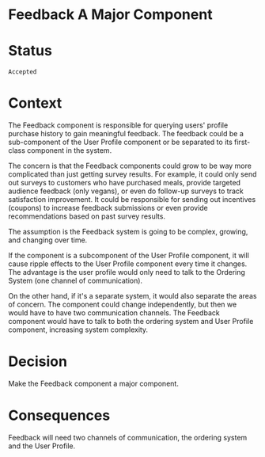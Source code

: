 # Feedback A Major Component

# Status
`Accepted`

# Context
The Feedback component is responsible for querying users' profile purchase history to gain meaningful feedback. The feedback could be a sub-component of the User Profile component or be separated to its first-class component in the system.

The concern is that the Feedback components could grow to be way more complicated than just getting survey results. For example, it could only send out surveys to customers who have purchased meals, provide targeted audience feedback (only vegans), or even do follow-up surveys to track satisfaction improvement. It could be responsible for sending out incentives (coupons) to increase feedback submissions or even provide recommendations based on past survey results.

The assumption is the Feedback system is going to be complex, growing, and changing over time.

If the component is a subcomponent of the User Profile component, it will cause ripple effects to the User Profile component every time it changes. The advantage is the user profile would only need to talk to the Ordering System (one channel of communication).

On the other hand, if it's a separate system, it would also separate the areas of concern. The component could change independently, but then we would have to have two communication channels. The Feedback component would have to talk to both the ordering system and User Profile component, increasing system complexity.

# Decision
Make the Feedback component a major component.

# Consequences
Feedback will need two channels of communication, the ordering system and the User Profile.
